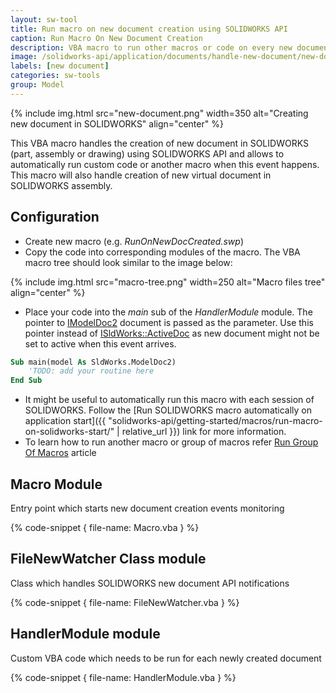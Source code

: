 ```yaml
---
layout: sw-tool
title: Run macro on new document creation using SOLIDWORKS API
caption: Run Macro On New Document Creation
description: VBA macro to run other macros or code on every new document creation using SOLIDWORKS API
image: /solidworks-api/application/documents/handle-new-document/new-document.png
labels: [new document]
categories: sw-tools
group: Model
---
```

{% include img.html src="new-document.png" width=350 alt="Creating new document in SOLIDWORKS" align="center" %}

This VBA macro handles the creation of new document in SOLIDWORKS (part, assembly or drawing) using SOLIDWORKS API and allows to automatically run custom code or another macro when this event happens. This macro will also handle creation of new virtual document in SOLIDWORKS assembly.

## Configuration

* Create new macro (e.g. *RunOnNewDocCreated.swp*)
* Copy the code into corresponding modules of the macro. The VBA macro tree should look similar to the image below:

{% include img.html src="macro-tree.png" width=250 alt="Macro files tree" align="center" %}

* Place your code into the *main* sub of the *HandlerModule* module. The pointer to [IModelDoc2](http://help.solidworks.com/2012/english/api/sldworksapi/SolidWorks.Interop.sldworks~SolidWorks.Interop.sldworks.IModelDoc2.html) document is passed as the parameter. Use this pointer instead of [ISldWorks::ActiveDoc](http://help.solidworks.com/2012/english/api/sldworksapi/solidworks.interop.sldworks~solidworks.interop.sldworks.isldworks~activedoc.html) as new document might not be set to active when this event arrives.

~~~ vb
Sub main(model As SldWorks.ModelDoc2)
    'TODO: add your routine here
End Sub
~~~

* It might be useful to automatically run this macro with each session of SOLIDWORKS. Follow the [Run SOLIDWORKS macro automatically on application start]({{ "solidworks-api/getting-started/macros/run-macro-on-solidworks-start/" | relative_url }}) link for more information.
* To learn how to run another macro or group of macros refer [Run Group Of Macros](/solidworks-api/application/frame/run-macros-group/) article

## Macro Module

Entry point which starts new document creation events monitoring

{% code-snippet { file-name: Macro.vba } %}

## FileNewWatcher Class module

Class which handles SOLIDWORKS new document API notifications

{% code-snippet { file-name: FileNewWatcher.vba } %}

## HandlerModule module

Custom VBA code which needs to be run for each newly created document

{% code-snippet { file-name: HandlerModule.vba } %}
